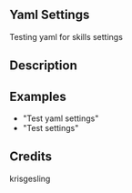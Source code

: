 ## Yaml Settings
Testing yaml for skills settings

## Description


## Examples
 - "Test yaml settings"
 - "Test settings"


## Credits
krisgesling


